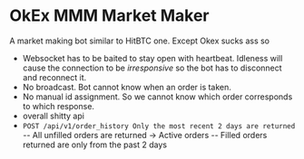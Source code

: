 # OkEx MMM Market Maker

A market making bot similar to HitBTC one. Except Okex sucks ass so
- Websocket has to be baited to stay open with heartbeat. Idleness will cause the connection to be *irresponsive* so the bot has to disconnect and reconnect it.
- No broadcast. Bot cannot know when an order is taken.
- No manual id assignment. So we cannot know which order corresponds to which response.
- overall shitty api
- `POST /api/v1/order_history Only the most recent 2 days are returned`
-- All unfilled orders are returned -> Active orders
-- Filled orders returned are only from the past 2 days
